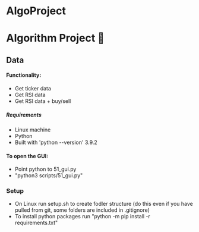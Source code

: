 # AlgoProject
Algorithm Project 🚀
===

## Data
#### Functionality:  
* Get ticker data
* Get RSI data
* Get RSI data + buy/sell  

##### Requirements 
* Linux machine
* Python 
* Built with 'python --version' 3.9.2

#### To open the GUI:
* Point python to 51_gui.py
* "python3 scripts/51_gui.py"

### Setup
* On Linux run setup.sh to create fodler structure (do this even if you have pulled from git, some folders are included in .gitignore)
* To install python packages run "python -m pip install -r requirements.txt"
